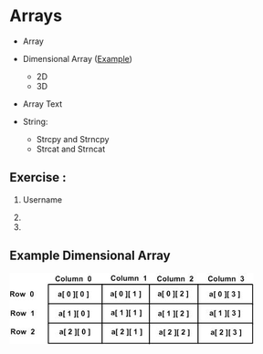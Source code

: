 # Arrays

- Array 
- Dimensional Array ([Example](#example-dimensional-array))
  - 2D
  - 3D

- Array Text
- String:
  - Strcpy and Strncpy 
  - Strcat and Strncat

## Exercise :

1. Username

2. 

3. 

<h2 id="example-dimensional-array">Example Dimensional Array</h2>

![Dimensional Array](/assets/two_dimensional_arrays.jpg)
